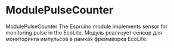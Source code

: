 # ModulePulseCounter
ModulePulseCounter The Espruino module implements sensor for monitoring pulse in the EcoLite. Модуль реализует сенсор для мониторинга импульсов в рамках фреймворка EcoLite.

